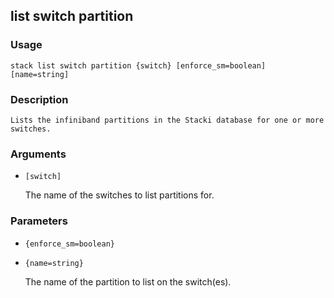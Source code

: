 ## list switch partition

### Usage

`stack list switch partition {switch} [enforce_sm=boolean] [name=string]`

### Description


	Lists the infiniband partitions in the Stacki database for one or more
	switches.

	

### Arguments

* `[switch]`

   The name of the switches to list partitions for.


### Parameters
* `{enforce_sm=boolean}`
* `{name=string}`

   The name of the partition to list on the switch(es).


